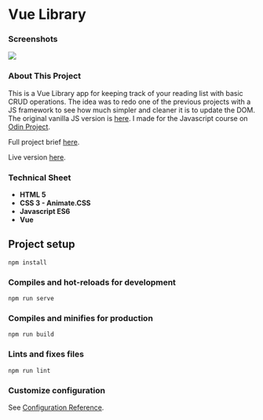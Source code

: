 # Vue Library

<h3>Screenshots</h3>
<img src="README_images/app.gif">

<h3>About This Project</h3>
<p>This is a Vue Library app for keeping track of your reading list with basic CRUD operations. The idea was to redo one of the previous projects with a JS framework to see how much simpler and cleaner it is to update the DOM. The original vanilla JS version is <a href="https://github.com/mickywagner/Library">here</a>. I made for the Javascript course on <a href="https://www.theodinproject.com/">Odin Project</a>.
</p>
<p>Full project brief <a href="https://www.theodinproject.com/courses/javascript/lessons/frameworks">here</a>.</p>
<p>Live version <a href="https://mickywagner.github.io/vue-library/">here</a>.</p>


<h3>Technical Sheet</h3>

<strong>
<ul>
  <li>HTML 5</li>
  <li>CSS 3 - Animate.CSS</li>
  <li>Javascript ES6</li>
  <li>Vue</li>
</ul>
</strong>

## Project setup
```
npm install
```

### Compiles and hot-reloads for development
```
npm run serve
```

### Compiles and minifies for production
```
npm run build
```

### Lints and fixes files
```
npm run lint
```

### Customize configuration
See [Configuration Reference](https://cli.vuejs.org/config/).
